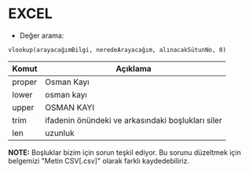 # EXCEL

- Değer arama:
```
vlookup(arayacağımBilgi, neredeArayacağım, alınacakSütunNo, 0)
```
Komut|Açıklama
---|---
proper | Osman Kayı
lower  | osman kayı
upper  | OSMAN KAYI
trim   | ifadenin önündeki ve arkasındaki boşlukları siler
len    | uzunluk

**NOTE:** Boşluklar bizim için sorun teşkil ediyor. Bu sorunu düzeltmek için belgemizi "Metin CSV[.csv]" olarak farklı kaydedebiliriz.
